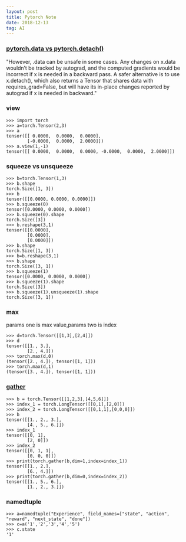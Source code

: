```yaml
---
layout: post
title: Pytorch Note
date: 2018-12-13
tag: AI
---
```


### [pytorch.data vs pytorch.detach()](https://github.com/pytorch/pytorch/issues/6990)
"However, .data can be unsafe in some cases. Any changes on x.data wouldn’t be tracked by autograd, and the computed gradients would be incorrect if x is needed in a backward pass. A safer alternative is to use x.detach(), which also returns a Tensor that shares data with requires_grad=False, but will have its in-place changes reported by autograd if x is needed in backward."

### view
    >>> import torch
    >>> a=torch.Tensor(2,3)
    >>> a
    tensor([[ 0.0000,  0.0000,  0.0000],
            [-0.0000,  0.0000,  2.0000]])
    >>> a.view(1,-1)
    tensor([[ 0.0000,  0.0000,  0.0000, -0.0000,  0.0000,  2.0000]])

### squeeze vs unsqueeze
    >>> b=torch.Tensor(1,3)
    >>> b.shape
    torch.Size([1, 3])
    >>> b
    tensor([[0.0000, 0.0000, 0.0000]])
    >>> b.squeeze(0)
    tensor([0.0000, 0.0000, 0.0000])
    >>> b.squeeze(0).shape
    torch.Size([3])
    >>> b.reshape(3,1)
    tensor([[0.0000],
            [0.0000],
            [0.0000]])
    >>> b.shape
    torch.Size([1, 3])
    >>> b=b.reshape(3,1)
    >>> b.shape
    torch.Size([3, 1])
    >>> b.squeeze(1)
    tensor([0.0000, 0.0000, 0.0000])
    >>> b.squeeze(1).shape
    torch.Size([3])
    >>> b.squeeze(1).unsqueeze(1).shape
    torch.Size([3, 1])
### max
params one is max value,params two is index

    >>> d=torch.Tensor([[1,3],[2,4]])
    >>> d
    tensor([[1., 3.],
            [2., 4.]])
    >>> torch.max(d,0)
    (tensor([2., 4.]), tensor([1, 1]))
    >>> torch.max(d,1)
    (tensor([3., 4.]), tensor([1, 1]))

### [gather](https://pytorch.org/docs/stable/torch.html)
    >>> b = torch.Tensor([[1,2,3],[4,5,6]])
    >>> index_1 = torch.LongTensor([[0,1],[2,0]])
    >>> index_2 = torch.LongTensor([[0,1,1],[0,0,0]])
    >>> b
    tensor([[1., 2., 3.],
            [4., 5., 6.]])
    >>> index_1
    tensor([[0, 1],
            [2, 0]])
    >>> index_2
    tensor([[0, 1, 1],
            [0, 0, 0]])
    >>> print(torch.gather(b,dim=1,index=index_1))
    tensor([[1., 2.],
            [6., 4.]])
    >>> print(torch.gather(b,dim=0,index=index_2))
    tensor([[1., 5., 6.],
            [1., 2., 3.]])
### namedtuple
    >>> a=namedtuple("Experience", field_names=["state", "action", "reward", "next_state", "done"])
    >>> c=a('1','2','3','4','5')
    >>> c.state
    '1'
